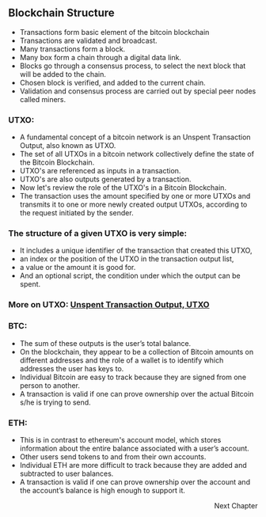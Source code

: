 ## Blockchain Structure

- Transactions form basic element of the bitcoin blockchain
- Transactions are validated and broadcast. 
- Many transactions form a block. 
- Many box form a chain through a digital data link. 
- Blocks go through a consensus process, to select the next block that will be added to the chain. 
- Chosen block is verified, and added to the current chain. 
- Validation and consensus process are carried out by special peer nodes called miners.


### UTXO:

- A fundamental concept of a bitcoin network is an Unspent Transaction Output, also known as UTXO. 
- The set of all UTXOs in a bitcoin network collectively define the state of the Bitcoin Blockchain. 
- UTXO's are referenced as inputs in a transaction. 
- UTXO's are also outputs generated by a transaction. 
- Now let's review the role of the UTXO's in a Bitcoin Blockchain. 
- The transaction uses the amount specified by one or more UTXOs and transmits it to one or more newly created output UTXOs, according to the request initiated by the sender. 

### The structure of a given UTXO is very simple:

- It includes a unique identifier of the transaction that created this UTXO, 
- an index or the position of the UTXO in the transaction output list, 
- a value or the amount it is good for. 
- And an optional script, the condition under which the output can be spent. 


### More on UTXO: [Unspent Transaction Output, UTXO](https://www.smithandcrown.com/definition/unspent-transaction-outputs-utxo/)
### BTC:

- The sum of these outputs is the user’s total balance. 
- On the blockchain, they appear to be a collection of Bitcoin amounts on different addresses and the role of a wallet is to identify which addresses the user has keys to. 
- Individual Bitcoin are easy to track because they are signed from one person to another. 
- A transaction is valid if one can prove ownership over the actual Bitcoin s/he is trying to send.

### ETH:

- This is in contrast to ethereum's account model, which stores information about the entire balance associated with a user’s account. 
- Other users send tokens to and from their own accounts. 
- Individual ETH are more difficult to track because they are added and subtracted to user balances. 
- A transaction is valid if one can prove ownership over the account and the account’s balance is high enough to support it.

<p align="right">
   <a link="/1.1.3%20Basic%20Operations.md">Next Chapter</a>
</p>
